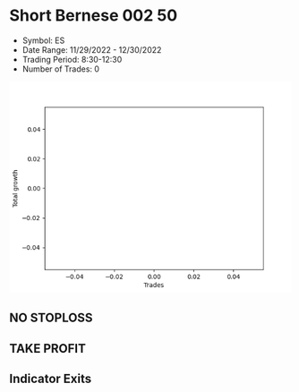 # Short Bernese 002 50 
- Symbol: ES
- Date Range: 11/29/2022 - 12/30/2022
- Trading Period: 8:30-12:30
- Number of Trades: 0

![Plot](ShortBernese00250ES.png)
## NO STOPLOSS














## TAKE PROFIT











## Indicator Exits

